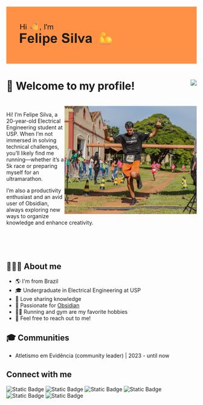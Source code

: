 <!--
**FelipeHCS0055/FelipeHCS0055** is a ✨ _special_ ✨ repository because its `README.md` (this file) appears on your GitHub profile.

Here are some ideas to get you started:

- 🔭 I’m currently working on ...
- 🌱 I’m currently learning ...
- 👯 I’m looking to collaborate on ...
- 🤔 I’m looking for help with ...
- 💬 Ask me about ...
- 📫 How to reach me: ...
- 😄 Pronouns: ...
- ⚡ Fun fact: ...
-->

<p align="center">
  <img src="media/header.png" alt="" />
</p>

# 🖖 Welcome to my profile! <img align="right" src="https://komarev.com/ghpvc/?username=FelipeHCS0055&color=orange">

<br>

<img src="media/2023-december-trail-run.png" width="350px" align="right">

Hi! I’m Felipe Silva, a 20-year-old Electrical Engineering student at USP. When I’m not immersed in solving technical challenges, you’ll likely find me running—whether it’s a 5k race or preparing myself for an ultramarathon.

I’m also a productivity enthusiast and an avid user of Obsidian, always exploring new ways to organize knowledge and enhance creativity.

<br>
<br>
<br>

## 👨🏻‍💻 About me

- 🌎 I'm from Brazil
- 🎓 Undergraduate in Electrical Engineering at USP
- 🧠 Love sharing knowledge
- 💜 Passionate for [Obsidian](https://obsidian.md/)
- 🏃‍➡️ Running and gym are my favorite hobbies
- 💬  Feel free to reach out to me!

## 🎓 Communities 

- Atletismo em Evidência (community leader) | 2023 - until now

## Connect with me

![Static Badge](https://img.shields.io/badge/LinkedIn%20-%20Felipe%20Silva%20-%20orange?color=orange&link=https%3A%2F%2Fwww.linkedin.com%2Fin%2Ffelipe-silva-93407b1b2%2F%3FprofileId%3DACoAADF85ngBd0vz4xMcZOI2CTk8PiFFX0ttBek)
![Static Badge](https://img.shields.io/badge/Instagram-%40felipe_hcs_0055-green?logo=instagram&logoColor=orange&color=orange&link=https%3A%2F%2Fwww.instagram.com%2Ffelipe_hcs_0055%2F)
![Static Badge](https://img.shields.io/badge/Strava-Felipe%20Silva-green?logo=strava&logoColor=orange&color=orange&link=https%3A%2F%2Fwww.strava.com%2Fathletes%2F125699249)
![Static Badge](https://img.shields.io/badge/Hevy-%40felipe_hcs_0055-orange?logo=hevy&logoColor=orange&color=orange)
![Static Badge](https://img.shields.io/badge/college%20email-felipe.hcs%40usp.br-orange?logo=gmail&logoColor=orange&color=orange)
![Static Badge](https://img.shields.io/badge/personal%20email-felipe.hcs%40hotmail.com-orange?logo=mailboxdotorg&logoColor=orange&color=orange)



